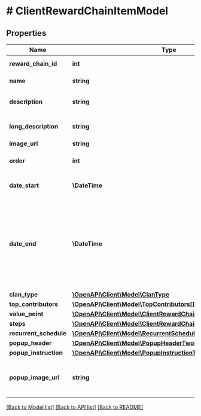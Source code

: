 # # ClientRewardChainItemModel

## Properties

Name | Type | Description | Notes
------------ | ------------- | ------------- | -------------
**reward_chain_id** | **int** | Reward chain ID. | [optional]
**name** | **string** | Reward chain name. | [optional]
**description** | **string** | Reward chain description. | [optional]
**long_description** | **string** | Reward chain long description. | [optional]
**image_url** | **string** | Image URL. | [optional]
**order** | **int** | Defines arrangement order. | [optional]
**date_start** | **\DateTime** | Date when your reward chain starts. | [optional]
**date_end** | **\DateTime** | Date when your reward chain promotion ends. Can be &#x60;null&#x60;. If &#x60;date_end&#x60; is &#x60;null&#x60;, the reward chain will be unlimited by time. | [optional]
**clan_type** | [**\OpenAPI\Client\Model\ClanType**](ClanType.md) |  | [optional]
**top_contributors** | [**\OpenAPI\Client\Model\TopContributors[]**](TopContributors.md) |  | [optional]
**value_point** | [**\OpenAPI\Client\Model\ClientRewardChainItemModelValuePoint**](ClientRewardChainItemModelValuePoint.md) |  | [optional]
**steps** | [**\OpenAPI\Client\Model\ClientRewardChainItemModelStepsInner[]**](ClientRewardChainItemModelStepsInner.md) |  | [optional]
**recurrent_schedule** | [**\OpenAPI\Client\Model\RecurrentScheduleClientSide**](RecurrentScheduleClientSide.md) |  | [optional]
**popup_header** | [**\OpenAPI\Client\Model\PopupHeaderTwoLetterLocale**](PopupHeaderTwoLetterLocale.md) |  | [optional]
**popup_instruction** | [**\OpenAPI\Client\Model\PopupInstructionTwoLetterLocale**](PopupInstructionTwoLetterLocale.md) |  | [optional]
**popup_image_url** | **string** | Image for clan reward chain tooltip popup window. | [optional]

[[Back to Model list]](../../README.md#models) [[Back to API list]](../../README.md#endpoints) [[Back to README]](../../README.md)
